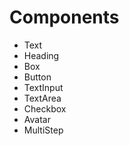 # Components

- Text
- Heading
- Box
- Button
- TextInput
- TextArea
- Checkbox
- Avatar
- MultiStep